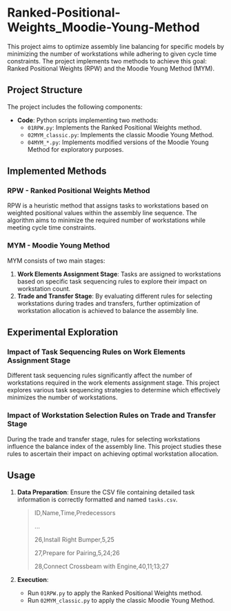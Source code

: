 # Ranked-Positional-Weights_Moodie-Young-Method

This project aims to optimize assembly line balancing for specific models by minimizing the number of workstations while adhering to given cycle time constraints. The project implements two methods to achieve this goal: Ranked Positional Weights (RPW) and the Moodie Young Method (MYM).

## Project Structure

The project includes the following components:

- **Code**: Python scripts implementing two methods:
  - `01RPW.py`: Implements the Ranked Positional Weights method.
  - `02MYM_classic.py`: Implements the classic Moodie Young Method.
  - `04MYM_*.py`: Implements modified versions of the Moodie Young Method for exploratory purposes.

## Implemented Methods

### RPW - Ranked Positional Weights Method

RPW is a heuristic method that assigns tasks to workstations based on weighted positional values within the assembly line sequence. The algorithm aims to minimize the required number of workstations while meeting cycle time constraints.

### MYM - Moodie Young Method

MYM consists of two main stages:

1. **Work Elements Assignment Stage**: Tasks are assigned to workstations based on specific task sequencing rules to explore their impact on workstation count.
2. **Trade and Transfer Stage**: By evaluating different rules for selecting workstations during trades and transfers, further optimization of workstation allocation is achieved to balance the assembly line.

## Experimental Exploration

### Impact of Task Sequencing Rules on Work Elements Assignment Stage

Different task sequencing rules significantly affect the number of workstations required in the work elements assignment stage. This project explores various task sequencing strategies to determine which effectively minimizes the number of workstations.

### Impact of Workstation Selection Rules on Trade and Transfer Stage

During the trade and transfer stage, rules for selecting workstations influence the balance index of the assembly line. This project studies these rules to ascertain their impact on achieving optimal workstation allocation.

## Usage

1. **Data Preparation**: Ensure the CSV file containing detailed task information is correctly formatted and named `tasks.csv`.
   >ID,Name,Time,Predecessors
   >
   >...
   >
   >26,Install Right Bumper,5,25
   >
   >27,Prepare for Pairing,5,24;26
   >
   >28,Connect Crossbeam with Engine,40,11;13;27

2. **Execution**:
   - Run `01RPW.py` to apply the Ranked Positional Weights method.
   - Run `02MYM_classic.py` to apply the classic Moodie Young Method.
